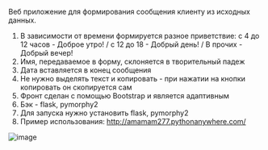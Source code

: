 Веб приложение для формирования сообщения клиенту из исходных данных. 
1. В зависимости от времени формируется разное приветствие: с 4 до 12 часов - Доброе утро! / с 12 до 18 - Добрый день! / В прочих - Добрый вечер!
2. Имя, передаваемое в форму, склоняется в творительный падеж
3. Дата вставляется в конец сообщения
4. Не нужно выделять текст и копировать - при нажатии на кнопки копировать он скопируется сам
5. Фронт сделан с помощью Bootstrap и является адаптивным
6. Бэк - flask, pymorphy2
7. Для запуска нужно установить flask, pymorphy2
8. Пример использования: http://amamam277.pythonanywhere.com/

   
![image](https://github.com/Am-Am-Am/flask_message_project/assets/55045450/481f4fd0-b837-45da-b798-17b2d8f2e9d4)
